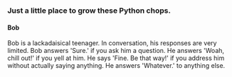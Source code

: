 ### Just a little place to grow these Python chops.


#### Bob

Bob is a lackadaisical teenager. In conversation, his responses are very limited.
Bob answers 'Sure.' if you ask him a question.
He answers 'Woah, chill out!' if you yell at him.
He says 'Fine. Be that way!' if you address him without actually saying anything.
He answers 'Whatever.' to anything else.
